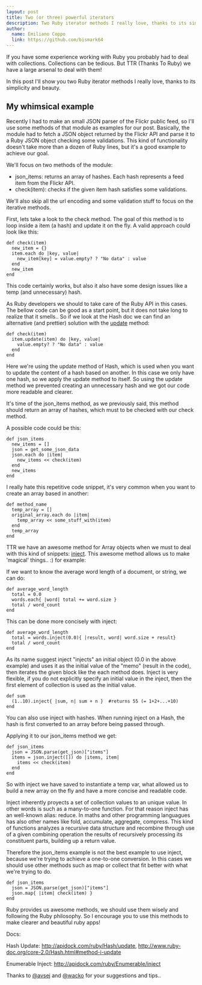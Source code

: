 ```yaml
---
layout: post
title: Two (or three) powerful iterators
description: Two Ruby iterator methods I really love, thanks to its simplicity and beauty
author:
  name: Emiliano Coppo
  link: https://github.com/bismark64
---
```


If you have some experience working with Ruby you probably had to deal with collections.
Collections can be tedious. But TTR (Thanks To Ruby) we have a large arsenal to deal with them!

In this post I'll show you two Ruby iterator methods I really love, thanks to its simplicity and beauty.

<!-- full start -->

My whimsical example
--------------------

Recently I had to make an small JSON parser of the Flickr public feed, so I'll use some methods of that module as examples for our post.
Basically, the module had to fetch a JSON object returned by the Flickr API and parse it to a Ruby JSON object checking some validations.
This kind of functionality doesn't take more than a dozen of Ruby lines, but it's a good example to achieve our goal.

We'll focus on two methods of the module:

- json_items: returns an array of hashes. Each hash represents a feed item from the Flickr API.
- check(item): checks if the given item hash satisfies some validations.

We'll also skip all the url encoding and some validation stuff to focus on the iterative methods.

First, lets take a look to the check method. The goal of this method is to loop inside a item (a hash) and update it on the fly.
A valid approach could look like this:

    def check(item)
      new_item = {}
      item.each do |key, value|
        new_item[key] = value.empty? ? "No data" : value
      end
      new_item
    end

This code certainly works, but also it also have some design issues like a temp (and unnecessary) hash.

As Ruby developers we should to take care of the Ruby API in this cases.
The bellow code can be good as a start point, but it does not take long to realize that it smells..
So if we look at the Hash doc we can find an alternative (and prettier) solution with the [update](http://www.ruby-doc.org/core-2.0/Hash.html#method-i-update) method:

    def check(item)
      item.update(item) do |key, value|
        value.empty? ? "No data" : value
      end
    end

Here we're using the update method of Hash, which is used when you want to update the content of a hash based on another.
In this case we only have one hash, so we apply the update method to itself.
So using the update method we prevented creating an unnecessary hash and we got our code more readable and clearer.


It's time of the json_items method, as we previously said, this method should return an array of hashes, which must to be checked with our check method.

A possible code could be this:

    def json_items
      new_items = []
      json = get_some_json_data
      json.each do |item|
        new_items << check(item)
      end
      new_items
    end

I really hate this repetitive code snippet, it's very common when you want to create an array based in another:

    def method_name
      temp_array = []
      original_array.each do |item|
        temp_array << some_stuff_with(item)
      end
      temp_array
    end

TTR we have an awesome method for Array objects when we must to deal with this kind of snippets: [inject](http://apidock.com/ruby/Enumerable/inject).
This awesome method allows us to make 'magical' things.. :) for example:

If we want to know the average word length of a document, or string, we can do:

    def average_word_length
      total = 0.0
      words.each{ |word| total += word.size }
      total / word_count
    end

This can be done more concisely with inject:

    def average_word_length
      total = words.inject(0.0){ |result, word| word.size + result}
      total / word_count
    end

As its name suggest inject "injects" an initial object (0.0 in the above example) and uses it as the initial value of the "memo" (result in the code), then iterates the given block like the each method does.
Inject is very flexible, if you do not explicitly specify an initial value in the inject, then the first element of collection is used as the initial value.

    def sum
      (1..10).inject{ |sum, n| sum + n }  #returns 55 (= 1+2+...+10)
    end

You can also use inject with hashes. When running inject on a Hash, the hash is first converted to an array before being passed through.

Applying it to our json_items method we get:

    def json_items
      json = JSON.parse(get_json)["items"]
      items = json.inject([]) do |items, item|
        items << check(item)
      end
    end

So with inject we have saved to instantiate a temp var, what allowed us to build a new array on the fly and have a more concise and readable code.

Inject inherently proyects a set of collection values to an unique value. In other words is such as a many-to-one function. For that reason inject has an well-known alias: reduce. In maths and other programming languagues has also other names like fold,  accumulate, aggregate, compress. This kind of functions analyzes a recursive data structure and recombine through use of a given combining operation the results of recursively processing its constituent parts, building up a return value.


Therefore the json_items example is not the best example to use inject, because we're trying to achieve a one-to-one conversion.
In this cases we should use other methods such as map or collect that fit better with what we're trying to do.

    def json_items
      json = JSON.parse(get_json)["items"]
      json.map{ |item| check(item) }
    end

Ruby provides us awesome methods, we should use them wisely and following the Ruby philosophy. So I encourage you to use this methods to make clearer and beautiful ruby apps!

Docs:

Hash Update: http://apidock.com/ruby/Hash/update, http://www.ruby-doc.org/core-2.0/Hash.html#method-i-update

Enumerable Inject: http://apidock.com/ruby/Enumerable/inject

Thanks to [@avsej](https://github.com/avsej) and [@wacko](https://github.com/wacko) for your suggestions and tips..

<!-- full end -->
